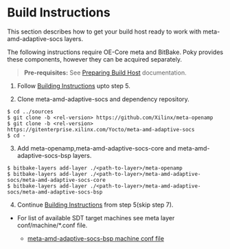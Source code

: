 # Build Instructions

This section describes how to get your build host ready to work with meta-amd-adaptive-socs
layers.

The following instructions require OE-Core meta and BitBake. Poky provides these
components, however they can be acquired separately.

> **Pre-requisites:** See [Preparing Build Host](https://docs.yoctoproject.org/5.0.1/singleindex.html#preparing-the-build-host) documentation.

1. Follow [Building Instructions](https://github.com/Xilinx/meta-xilinx/blob/master/README.building.md)
   upto step 5.

2. Clone meta-amd-adaptive-socs and dependency repository.
```
$ cd ../sources
$ git clone -b <rel-version> https://github.com/Xilinx/meta-openamp
$ git clone -b <rel-version> https://gitenterprise.xilinx.com/Yocto/meta-amd-adaptive-socs
$ cd -
```

3. Add meta-openamp,meta-amd-adaptive-socs-core and meta-amd-adaptive-socs-bsp layers.
```
$ bitbake-layers add-layer ./<path-to-layer>/meta-openamp
$ bitbake-layers add-layer ./<path-to-layer>/meta-amd-adaptive-socs/meta-amd-adaptive-socs-core
$ bitbake-layers add-layer ./<path-to-layer>/meta-amd-adaptive-socs/meta-amd-adaptive-socs-bsp
```

4. Continue [Building Instructions](../README.building.md) from step 5(skip step 7).

* For list of available SDT target machines see meta layer conf/machine/*.conf file.

  * [meta-amd-adaptive-socs-bsp machine conf file](meta-amd-adaptive-socs-bsp/conf/machine)
